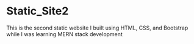 # Static_Site2
This is the second static website I built using HTML, CSS, and Bootstrap while I was learning MERN stack development
